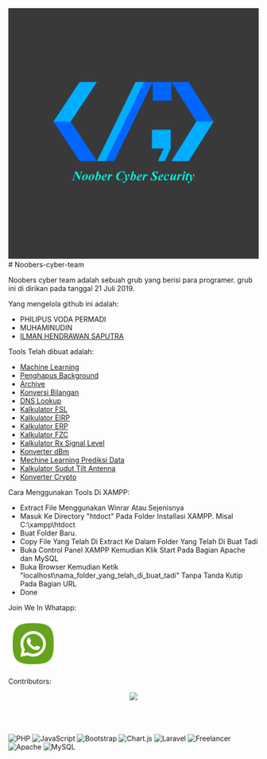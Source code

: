 <center><img src="https://github.com/mikdevind/Noobers-cyber-team/blob/main/logo%20NCS.png?raw=true" title="logo NCS"/></center>
# Noobers-cyber-team

Noobers cyber team adalah sebuah grub yang berisi para programer. grub ini di dirikan pada tanggal 21 Juli 2019. 

Yang mengelola github ini adalah:

- PHILIPUS VODA PERMADI
- MUHAMINUDIN
- [ILMAN HENDRAWAN SAPUTRA](https://mikdevind.my.id/portofolio)

Tools Telah dibuat adalah:

- [Machine Learning](https://github.com/mikdevind/Noobers-cyber-team/tree/main/Machine%20Learning)
- [Penghapus Background](https://github.com/mikdevind/Noobers-cyber-team/tree/main/penghapus%20background)
- [Archive](https://github.com/mikdevind/Noobers-cyber-team/tree/main/zip)
- [Konversi Bilangan](https://github.com/mikdevind/Noobers-cyber-team/tree/main/konversi%20bilangan)
- [DNS Lookup](https://github.com/mikdevind/Noobers-cyber-team/tree/main/DNS%20Lookup)
- [Kalkulator FSL](https://github.com/mikdevind/Noobers-cyber-team/tree/main/Free-Space-Loss)
- [Kalkulator EIRP](https://github.com/mikdevind/Noobers-cyber-team/tree/main/Kalkulator-EIRP)
- [Kalkulator ERP](https://github.com/mikdevind/Noobers-cyber-team/tree/main/Kalkulator-ERP)
- [Kalkulator FZC](https://github.com/mikdevind/Noobers-cyber-team/tree/main/Kalkulator-Fresnel-Zone-Clearance)
- [Kalkulator Rx Signal Level](https://github.com/mikdevind/Noobers-cyber-team/tree/main/Kalkulator-Rx-Signal-Level)
- [Konverter dBm](https://github.com/mikdevind/Noobers-cyber-team/tree/main/Konverter-dBm)
- [Mechine Learning Prediksi Data](https://github.com/mikdevind/Noobers-cyber-team/tree/main/Mechine-Learning-Prediksi-Data)
- [Kalkulator Sudut Tilt Antenna](https://github.com/mikdevind/Noobers-cyber-team/tree/main/Sudut-Tilt-Antenna)
- [Konverter Crypto](https://github.com/mikdevind/Noobers-cyber-team/tree/main/konverter%20crypto)

Cara Menggunakan Tools Di XAMPP:
- Extract File Menggunakan Winrar Atau Sejenisnya
- Masuk Ke Directory "htdoct" Pada Folder Installasi XAMPP. Misal C:\xampp\htdoct
- Buat Folder Baru.
- Copy File Yang Telah Di Extract Ke Dalam Folder Yang Telah Di Buat Tadi
- Buka Control Panel XAMPP Kemudian Klik Start Pada Bagian Apache dan MySQL
- Buka Browser Kemudian Ketik "localhost\nama_folder_yang_telah_di_buat_tadi" Tanpa Tanda Kutip Pada Bagian URL
- Done

Join We In Whatapp:
<br>

[<img src="https://github.com/mikdevind/Noobers-cyber-team/blob/main/8de8f0f1d1.png" width="100px">](https://chat.whatsapp.com/ETaAFqoBqZiCtpiD5GvGGs)
<br>

Contributors:
<br>
<center><a href="https://github.com/mikdevind/Noobers-cyber-team/graphs/contributors">
  <img src="https://contrib.rocks/image?repo=mikdevind/Noobers-cyber-team" />
</a></center>

<br>
<br>
<br>

![PHP](https://img.shields.io/badge/php-%23777BB4.svg?style=for-the-badge&logo=php&logoColor=white)
![JavaScript](https://img.shields.io/badge/javascript-%23323330.svg?style=for-the-badge&logo=javascript&logoColor=%23F7DF1E)
![Bootstrap](https://img.shields.io/badge/bootstrap-%23563D7C.svg?style=for-the-badge&logo=bootstrap&logoColor=white)
![Chart.js](https://img.shields.io/badge/chart.js-F5788D.svg?style=for-the-badge&logo=chart.js&logoColor=white)
![Laravel](https://img.shields.io/badge/laravel-%23FF2D20.svg?style=for-the-badge&logo=laravel&logoColor=white)
![Freelancer](https://img.shields.io/badge/Freelancer-29B2FE?style=for-the-badge&logo=Freelancer&logoColor=white) 
![Apache](https://img.shields.io/badge/apache-%23D42029.svg?style=for-the-badge&logo=apache&logoColor=white)
![MySQL](https://img.shields.io/badge/mysql-%2300f.svg?style=for-the-badge&logo=mysql&logoColor=white)
